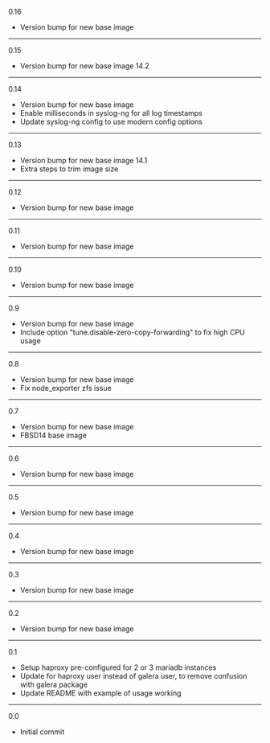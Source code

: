 0.16

* Version bump for new base image

---

0.15

* Version bump for new base image 14.2
  
---

0.14

* Version bump for new base image
* Enable milliseconds in syslog-ng for all log timestamps
* Update syslog-ng config to use modern config options

---

0.13

* Version bump for new base image 14.1
* Extra steps to trim image size

---

0.12

* Version bump for new base image

---

0.11

* Version bump for new base image

---

0.10

* Version bump for new base image

---

0.9

* Version bump for new base image
* Include option "tune.disable-zero-copy-forwarding" to fix high CPU usage

---

0.8

* Version bump for new base image
* Fix node_exporter zfs issue

---

0.7

* Version bump for new base image
* FBSD14 base image

---

0.6

* Version bump for new base image

---

0.5

* Version bump for new base image

---

0.4

* Version bump for new base image

---

0.3

* Version bump for new base image

---

0.2

* Version bump for new base image

---

0.1

* Setup haproxy pre-configured for 2 or 3 mariadb instances
* Update for haproxy user instead of galera user, to remove confusion with galera package
* Update README with example of usage working

---

0.0

* Initial commit
